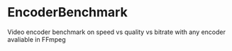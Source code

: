 # EncoderBenchmark
Video encoder benchmark on speed vs quality vs bitrate with any encoder avaliable in FFmpeg
